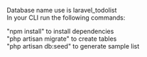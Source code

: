Database name use is laravel_todolist <br/>
In your CLI run the following commands:<br/>

"npm install" to install dependencies <br/>
"php artisan migrate" to create tables <br/>
"php artisan db:seed" to generate sample list